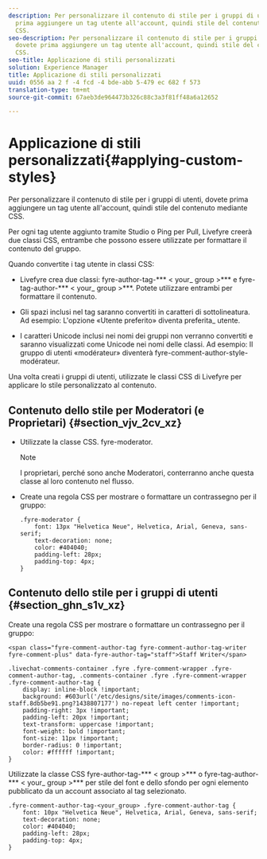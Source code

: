 ```yaml
---
description: Per personalizzare il contenuto di stile per i gruppi di utenti, dovete
  prima aggiungere un tag utente all'account, quindi stile del contenuto mediante
  CSS.
seo-description: Per personalizzare il contenuto di stile per i gruppi di utenti,
  dovete prima aggiungere un tag utente all'account, quindi stile del contenuto mediante
  CSS.
seo-title: Applicazione di stili personalizzati
solution: Experience Manager
title: Applicazione di stili personalizzati
uuid: 0556 aa 2 f -4 fcd -4 bde-abb 5-479 ec 682 f 573
translation-type: tm+mt
source-git-commit: 67aeb3de964473b326c88c3a3f81ff48a6a12652

---
```



# Applicazione di stili personalizzati{#applying-custom-styles}

Per personalizzare il contenuto di stile per i gruppi di utenti, dovete prima aggiungere un tag utente all'account, quindi stile del contenuto mediante CSS.

Per ogni tag utente aggiunto tramite Studio o Ping per Pull, Livefyre creerà due classi CSS, entrambe che possono essere utilizzate per formattare il contenuto del gruppo.

Quando convertite i tag utente in classi CSS:

* Livefyre crea due classi: fyre-author-tag-*** < your_ group >*** e fyre-tag-author-*** < your_ group >***. Potete utilizzare entrambi per formattare il contenuto.

* Gli spazi inclusi nel tag saranno convertiti in caratteri di sottolineatura. Ad esempio: L'opzione «Utente preferito» diventa preferita_ utente.
* I caratteri Unicode inclusi nei nomi dei gruppi non verranno convertiti e saranno visualizzati come Unicode nei nomi delle classi. Ad esempio: Il gruppo di utenti «modérateur» diventerà fyre-comment-author-style-modérateur.

Una volta creati i gruppi di utenti, utilizzate le classi CSS di Livefyre per applicare lo stile personalizzato al contenuto.

## Contenuto dello stile per Moderatori (e Proprietari) {#section_vjv_2cv_xz}

* Utilizzate la classe CSS. fyre-moderator.

   >[!NOTE]
   >
   >I proprietari, perché sono anche Moderatori, conterranno anche questa classe al loro contenuto nel flusso.

* Create una regola CSS per mostrare o formattare un contrassegno per il gruppo:

   ```
   .fyre-moderator { 
       font: 13px "Helvetica Neue", Helvetica, Arial, Geneva, sans-serif; 
       text-decoration: none; 
       color: #404040; 
       padding-left: 28px; 
       padding-top: 4px; 
   }
   ```

## Contenuto dello stile per i gruppi di utenti {#section_ghn_s1v_xz}

Create una regola CSS per mostrare o formattare un contrassegno per il gruppo:

```
<span class="fyre-comment-author-tag fyre-comment-author-tag-writer fyre-comment-plus" data-fyre-author-tag="staff">Staff Writer</span>
```

```
.livechat-comments-container .fyre .fyre-comment-wrapper .fyre-comment-author-tag, .comments-container .fyre .fyre-comment-wrapper .fyre-comment-author-tag { 
    display: inline-block !important; 
    background: #603url('/etc/designs/site/images/comments-icon-staff.8db5be91.png?1438807177') no-repeat left center !important; 
    padding-right: 3px !important; 
    padding-left: 20px !important; 
    text-transform: uppercase !important; 
    font-weight: bold !important; 
    font-size: 11px !important; 
    border-radius: 0 !important; 
    color: #ffffff !important; 
}
```

Utilizzate la classe CSS fyre-author-tag-*** < group >*** o fyre-tag-author-*** < your_ group >*** per stile del font e dello sfondo per ogni elemento pubblicato da un account associato al tag selezionato.

```
.fyre-comment-author-tag-<your_group> .fyre-comment-author-tag { 
    font: 10px "Helvetica Neue", Helvetica, Arial, Geneva, sans-serif; 
    text-decoration: none; 
    color: #404040; 
    padding-left: 28px; 
    padding-top: 4px; 
}
```


